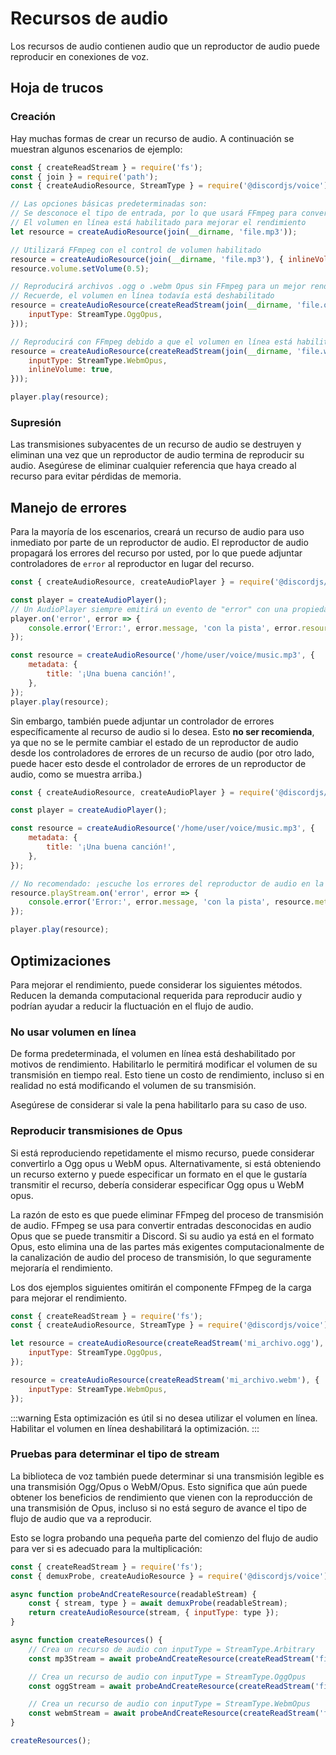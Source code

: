 # Recursos de audio

Los recursos de audio contienen audio que un reproductor de audio puede reproducir en conexiones de voz.

## Hoja de trucos

### Creación

Hay muchas formas de crear un recurso de audio. A continuación se muestran algunos escenarios de ejemplo:

```js
const { createReadStream } = require('fs');
const { join } = require('path');
const { createAudioResource, StreamType } = require('@discordjs/voice');

// Las opciones básicas predeterminadas son:
// Se desconoce el tipo de entrada, por lo que usará FFmpeg para convertir a Opus bajo cubierta
// El volumen en línea está habilitado para mejorar el rendimiento
let resource = createAudioResource(join(__dirname, 'file.mp3'));

// Utilizará FFmpeg con el control de volumen habilitado
resource = createAudioResource(join(__dirname, 'file.mp3'), { inlineVolume: true });
resource.volume.setVolume(0.5);

// Reproducirá archivos .ogg o .webm Opus sin FFmpeg para un mejor rendimiento
// Recuerde, el volumen en línea todavía está deshabilitado
resource = createAudioResource(createReadStream(join(__dirname, 'file.ogg'), {
	inputType: StreamType.OggOpus,
}));

// Reproducirá con FFmpeg debido a que el volumen en línea está habilitado.
resource = createAudioResource(createReadStream(join(__dirname, 'file.webm'), {
	inputType: StreamType.WebmOpus,
	inlineVolume: true,
}));

player.play(resource);
```

### Supresión

Las transmisiones subyacentes de un recurso de audio se destruyen y eliminan una vez que un reproductor de audio termina de reproducir su audio. Asegúrese de eliminar cualquier referencia que haya creado al recurso para evitar pérdidas de memoria.

## Manejo de errores

Para la mayoría de los escenarios, creará un recurso de audio para uso inmediato por parte de un reproductor de audio. El reproductor de audio propagará los errores del recurso por usted, por lo que puede adjuntar controladores de `error` al reproductor en lugar del recurso.

```js
const { createAudioResource, createAudioPlayer } = require('@discordjs/voice');

const player = createAudioPlayer();
// Un AudioPlayer siempre emitirá un evento de "error" con una propiedad .resource
player.on('error', error => {
	console.error('Error:', error.message, 'con la pista', error.resource.metadata.title);
});

const resource = createAudioResource('/home/user/voice/music.mp3', {
	metadata: {
		title: '¡Una buena canción!',
	},
});
player.play(resource);
```

Sin embargo, también puede adjuntar un controlador de errores específicamente al recurso de audio si lo desea. Esto **no ser recomienda**, ya que no se le permite cambiar el estado de un reproductor de audio desde los controladores de errores de un recurso de audio (por otro lado, puede hacer esto desde el controlador de errores de un reproductor de audio, como se muestra arriba.)

```js
const { createAudioResource, createAudioPlayer } = require('@discordjs/voice');

const player = createAudioPlayer();

const resource = createAudioResource('/home/user/voice/music.mp3', {
	metadata: {
		title: '¡Una buena canción!',
	},
});

// No recomendado: ¡escuche los errores del reproductor de audio en la mayoría de los casos de uso!
resource.playStream.on('error', error => {
	console.error('Error:', error.message, 'con la pista', resource.metadata.title);
});

player.play(resource);
```

## Optimizaciones

Para mejorar el rendimiento, puede considerar los siguientes métodos. Reducen la demanda computacional requerida para reproducir audio y podrían ayudar a reducir la fluctuación en el flujo de audio.

### No usar volumen en línea

De forma predeterminada, el volumen en línea está deshabilitado por motivos de rendimiento. Habilitarlo le permitirá modificar el volumen de su transmisión en tiempo real. Esto tiene un costo de rendimiento, incluso si en realidad no está modificando el volumen de su transmisión.

Asegúrese de considerar si vale la pena habilitarlo para su caso de uso.

### Reproducir transmisiones de Opus

Si está reproduciendo repetidamente el mismo recurso, puede considerar convertirlo a Ogg opus u WebM opus. Alternativamente, si está obteniendo un recurso externo y puede especificar un formato en el que le gustaría transmitir el recurso, debería considerar especificar Ogg opus u WebM opus.

La razón de esto es que puede eliminar FFmpeg del proceso de transmisión de audio. FFmpeg se usa para convertir entradas desconocidas en audio Opus que se puede transmitir a Discord. Si su audio ya está en el formato Opus, esto elimina una de las partes más exigentes computacionalmente de la canalización de audio del proceso de transmisión, lo que seguramente mejoraría el rendimiento.

Los dos ejemplos siguientes omitirán el componente FFmpeg de la carga para mejorar el rendimiento.

```js
const { createReadStream } = require('fs');
const { createAudioResource, StreamType } = require('@discordjs/voice');

let resource = createAudioResource(createReadStream('mi_archivo.ogg'), {
	inputType: StreamType.OggOpus,
});

resource = createAudioResource(createReadStream('mi_archivo.webm'), {
	inputType: StreamType.WebmOpus,
});
```

:::warning
Esta optimización es útil si no desea utilizar el volumen en línea. Habilitar el volumen en línea deshabilitará la optimización.
:::

### Pruebas para determinar el tipo de stream

La biblioteca de voz también puede determinar si una transmisión legible es una transmisión Ogg/Opus o WebM/Opus. Esto significa que aún puede obtener los beneficios de rendimiento que vienen con la reproducción de una transmisión de Opus, incluso si no está seguro de avance el tipo de flujo de audio que va a reproducir.

Esto se logra probando una pequeña parte del comienzo del flujo de audio para ver si es adecuado para la multiplicación:

```js
const { createReadStream } = require('fs');
const { demuxProbe, createAudioResource } = require('@discordjs/voice');

async function probeAndCreateResource(readableStream) {
	const { stream, type } = await demuxProbe(readableStream);
	return createAudioResource(stream, { inputType: type });
}

async function createResources() {
	// Crea un recurso de audio con inputType = StreamType.Arbitrary
	const mp3Stream = await probeAndCreateResource(createReadStream('file.mp3'));

	// Crea un recurso de audio con inputType = StreamType.OggOpus
	const oggStream = await probeAndCreateResource(createReadStream('file.ogg'));

	// Crea un recurso de audio con inputType = StreamType.WebmOpus
	const webmStream = await probeAndCreateResource(createReadStream('file.webm'));
}

createResources();
```
